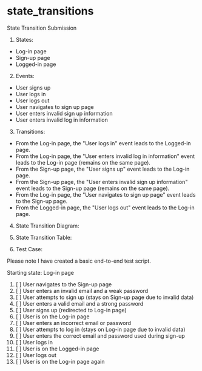 # state_transitions
State Transition Submission

1. States:

* Log-in page
* Sign-up page
* Logged-in page

2. Events:

* User signs up
* User logs in
* User logs out
* User navigates to sign up page
* User enters invalid sign up information
* User enters invalid log in information

3. Transitions:

* From the Log-in page, the "User logs in" event leads to the Logged-in page.
* From the Log-in page, the "User enters invalid log in information" event leads to the Log-in page (remains on the same page).
* From the Sign-up page, the "User signs up" event leads to the Log-in page.
* From the Sign-up page, the "User enters invalid sign up information" event leads to the Sign-up page (remains on the same page).
* From the Log-in page, the "User navigates to sign up page" event leads to the Sign-up page.
* From the Logged-in page, the "User logs out" event leads to the Log-in page.

4. State Transition Diagram:

5. State Transition Table:

6. Test Case:

Please note I have created a basic end-to-end test script.

Starting state: Log-in page

1. [ ] User navigates to the Sign-up page
2. [ ] User enters an invalid email and a weak password
3. [ ] User attempts to sign up (stays on Sign-up page due to invalid data)
4. [ ] User enters a valid email and a strong password
5. [ ] User signs up (redirected to Log-in page)
6. [ ] User is on the Log-in page
7. [ ] User enters an incorrect email or password
8. [ ] User attempts to log in (stays on Log-in page due to invalid data)
9. [ ] User enters the correct email and password used during sign-up
10. [ ] User logs in
11. [ ] User is on the Logged-in page
12. [ ] User logs out
13. [ ] User is on the Log-in page again